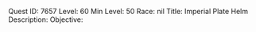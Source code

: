 Quest ID: 7657
Level: 60
Min Level: 50
Race: nil
Title: Imperial Plate Helm
Description: 
Objective: 
